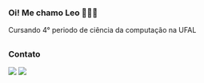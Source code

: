 ### Oi! Me chamo Leo 👋🙋‍♂️

<p>Cursando 4° periodo de ciência da computação na UFAL</p>

##
<!--  
<div>
<img align="center" alt="Leo-gif" src="https://br.pinterest.com/pin/806496245757641773/.gif">
</div>
-->

<h3>Contato</h3>

<div>
    <a href="mailto:contato@leosmc13@gmail.com"><img src="https://img.shields.io/badge/Gmail-D14836?style=for-the-badge&logo=gmail&logoColor=white"></a>
    <a href="https://www.linkedin.com/in/leonardo-vinicius-wanderley/"><img src="https://img.shields.io/badge/LinkedIn-0077B5?style=for-the-badge&logo=linkedin&logoColor=white"></a>
</div>
